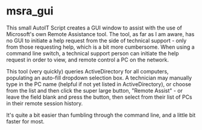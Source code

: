 msra_gui
========

This small AutoIT Script creates a GUI window to assist with the use of Microsoft's own Remote Assistance tool. The tool, as far as I am aware, has no GUI to initiate a help request from the side of technical support - only from those requesting help, which is a bit more cumbersome. When using a command line switch, a technical support person can initiate the help request in order to view, and remote control a PC on the network.

This tool (very quickly) queries ActiveDirectory for all computers, populating an auto-fill dropdown selection box. A technician may manually type in the PC name (helpful if not yet listed in ActiveDirectory), or choose from the list and then click the super large button, "Remote Assist" - or leave the field blank and press the button, then select from their list of PCs in their remote session history.

It's quite a bit easier than fumbling through the command line, and a little bit faster for most.
